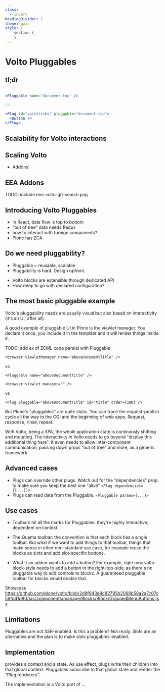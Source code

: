```yaml
---
class:
  - invert
headingDivider: 2
theme: gaia
style: |
    section {
    }
---
```



<style>
  .hljs-name {
    color: #7ee787 !important;
  }

  .hljs-tag {
    color: #79c0ff !important;
  }

  section.invert {
    --color-background: #33507a!important;
    padding: 2em 4em !important;
  }

  section code {
    color: #c9d1d9 !important;
    background: #161b22 !important;
  }
</style>

# Volto Pluggables
<!-- _class: lead invert -->

## tl;dr

```jsx

<Pluggable name="document-top" />

//...

<Plug id="quicklinks" pluggable="document-top">
  <Button />
</Plug>

```

<!--
Now you know everything you need to know and my presentation is over. Or not...
stick around and you'll learn a whole lot more.
-->

## Scalability for Volto interactions

<!--  4 minutes

Hi! My name is Tiberiu Ichim, I'm a Plone/Volto developer working with
Eaudeweb Romania. I'm a core Volto contributor and I've been developing
websites with Volto for about 2 years.

Out main client for Volto websites is the European Environmental Agency.
Through our work, they are a big contributor to the Volto ecosystem and they're
one of the early adopters of Volto.

As an anecdote, in the autumn of 2019, at the dawn of my/our Volto history,
I was giving a presentation to the EEA technical staff on our advantages of
adopting Volto. It was a dry and very technical experience because I've wanted
to put the "bad cards" on the table first, before showing something that I knew
would get them excited: an integration with the Plotly Chart Editor, structured
as a sort of primordial addon. And that was running on top of "old trusty Plone".
Needless to say, they were immediately excited and saw the immense advantages
Volto could bring to the overall architecture.

As a consequence, most of the public EEA Plone presence is now in the process
of being migrated to Volto.

-->

## Scaling Volto

- Addons!

<!--
One of our first concerns was: how do we scale Volto? We knew our landscape:
multiple websites, small teams, so the "addons story" was one of the big first
contributions that we made to the Volto project.
-->

## EEA Addons

TODO: include eea-volto-gh-search.png

<!--

Since then EEA has published over 80 open source Volto addons, websites, Plone
integration addons, etc. All open in the EEA github organisations. So if you're
looking for real examples on how to achieve something with Volto, there's
plenty of examples. And of course there are many companies with open source
code: RedTurtles, CodeSyntax, Rohberg and of course KitConcept. See the Volto
readme page for this.

-->

##

<!--
So far we've scaled Volto with addons. But we're already starting to see that
some addons need to provide extension mechanisms. volto-slate has 3 or 4 addons
to the addon. We're always finding new ways to abuse UX with the columns block
or tabs block, etc.

So we need a deeply integrated extensibility, just like Plone has with ZCA.

-->

## Introducing Volto Pluggables

- In React, data flow is top to bottom
- "out of tree" data needs Redux
- how to interact with foreign components?
- Plone has ZCA

<!--
- A generic framework to enable pluggability and configuration "from the
  outside".

In React world the "top-bottom" approach is strict. Components pass properties
to their children, children can call functions passed down as props. To enable
communication between arbitrary component trees you need Redux (or something
equivalent). Why? Components need to "update" when state outside them changes.

This makes the components "frozen" in their implementation. We can make them
configurable and extendible, but we need to explicitely program and design this
extensibility for each one of them. One example of an explicit extensibility
mechanism is Volto's "block variations", where you have to write to a central
registry.

When programming Plone the ZCA is its most basic language. Everything is
a component, writing an interface and an adaptor is the most natural thing.
Because of this, we're pretty much guaranteed pluggability almost everywhere.
-->

## Do we need pluggability?

- Pluggable = reusable, scalable
- Pluggability is hard. Design upfront.

<!--
- Components can now declare "slots"
- Replaces `<Portal>`
-

Pluggability enables scalability and reuse. Because of "programmed" (via the
configuration) pluggability, Volto blocks can be recycled: a new view template
can reuse the block data to show things in a different way, the variations can
extend the block schema model to add new features to the block.

But pluggability is also hard: it requires designing an API and a pluggability
model. With ZCA this is reduced as there are already established patterns and
best practices.
-->

- Volto blocks are extensible through dedicated API
- How deep to go with declared configuration?


## The most basic pluggable example

Volto's pluggability needs are usually visual but also based on interactivity
(it's an UI, after all).

A good example of pluggable UI in Plone is the viewlet manager. You declare it
once, you include it in the template and it will render things inside it.

TODO: add ex of ZCML code paralel with Pluggable

```
<browser:viewletManager name="aboveDocumentTitle" />
```
vs

```
<Pluggable name="aboveDocumentTitle" />
```


```
<browser:viewlet manager="" />
```
vs
```
<Plug pluggable="aboveDocumentTitle" id="title" order={100} />
```

But Plone's "pluggables" are quite static. You can trace the request-publish
cycle all the way to the CGI and the beginning of web apps. Request, response,
rinse, repeat.

With Volto, being a SPA, the whole application state is continously shifting and
mutating. The interactivity in Volto needs to go beyond "display this
additional thing here". It even needs to allow inter-component communication,
passing down props "out of tree" and more, as a generic framework.

## Advanced cases

- Plugs can override other plugs. Watch out for the "dependencies" prop to make
  sure you keep the best one "alive" `<Plug dependencies={[...]}>`
- Plugs can read data from the Pluggable. `<Pluggable params={...}>`

## Use cases

- Toolbars hit all the marks for Pluggables: they're highly interactive,
  dependent on context

- The Quanta toolbar: the convention is that each block has a single toolbar.
  But what if we want to add things to that toolbar, things that make sense in
  other non-standard use case, for example reuse the blocks as slots and add
  slot-specific buttons.

- What if an addon wants to add a button? For example, right now
  volto-block-style needs to add a button to the right-top-side, as there's no
  pluggable way to add controls to blocks. A guaranteed pluggable toolbar for
  blocks would enable that.

Showcase
https://github.com/plone/volto/blob/2d8f943a8c82795b2068b58a2a7c07c56fd41d80/src/components/manage/Blocks/Block/GroupedMenuButtons.jsx

## Limitations

Pluggables are not SSR-enabled. Is this a problem? Not really. Slots are an
alternative and the plan is to make slots pluggables-enabled.

## Implementation

<PluggablesProvider> provides a context and a state. As use effect, plugs write
their children into that global context. Pluggables subscribe to that global
state and render the "Plug renderers".

The implementation is a Volto port of ...
